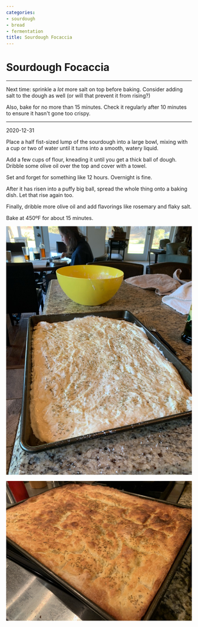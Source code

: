 ```yaml
---
categories:
- sourdough
- bread
- fermentation
title: Sourdough Focaccia
---
```


# Sourdough Focaccia

***
Next time: sprinkle a *lot* more salt on top before baking. Consider adding salt to the dough as well (or will that prevent it from rising?)

Also, bake for no more than 15 minutes. Check it regularly after 10 minutes to ensure it hasn't gone too crispy.

***


2020-12-31

Place a half fist-sized lump of the sourdough into a large bowl, mixing with a cup or two of water until it turns into a smooth, watery liquid.

Add a few cups of flour, kneading it until you get a thick ball of dough. Dribble some olive oil over the top and cover with a towel. 

Set and forget for something like 12 hours. Overnight is fine.

After it has risen into a puffy big ball, spread the whole thing onto a baking dish. Let that rise again too.

Finally, dribble more olive oil and add flavorings like rosemary and flaky salt.

Bake at 450ºF for about 15 minutes.




![](attachment/B0843A31-E9FF-44E8-96AB-D7B11EF95F7C_1_105_c.jpeg)



![](attachment/A5735DB8-4CD5-48A1-A7CD-AEF6E1DD5372_1_105_c.jpeg)